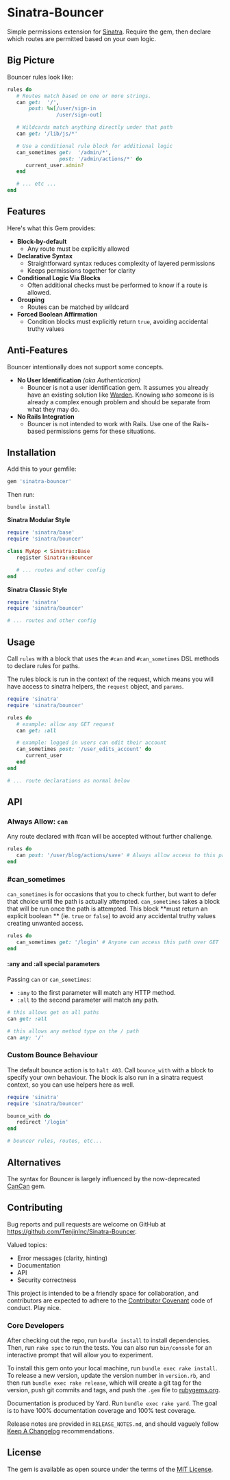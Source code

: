 # Sinatra-Bouncer

Simple permissions extension for [Sinatra](http://www.sinatrarb.com/). Require the gem, then declare which
routes are permitted based on your own logic.

## Big Picture

Bouncer rules look like:

```ruby
rules do
   # Routes match based on one or more strings. 
   can get:  '/',
       post: %w[/user/sign-in
                /user/sign-out]

   # Wildcards match anything directly under that path 
   can get: '/lib/js/*'

   # Use a conditional rule block for additional logic
   can_sometimes get:  '/admin/*',
                 post: '/admin/actions/*' do
      current_user.admin?
   end

   # ... etc ...
end

```

## Features

Here's what this Gem provides:

* **Block-by-default**
    * Any route must be explicitly allowed
* **Declarative Syntax**
    * Straightforward syntax reduces complexity of layered permissions
    * Keeps permissions together for clarity
* **Conditional Logic Via Blocks**
    * Often additional checks must be performed to know if a route is allowed.
* **Grouping**
    * Routes can be matched by wildcard
* **Forced Boolean Affirmation**
    * Condition blocks must explicitly return `true`, avoiding accidental truthy values

## Anti-Features

Bouncer intentionally does not support some concepts.

* **No User Identification** *(aka Authentication)*
    * Bouncer is not a user identification gem. It assumes you already have an existing solution
      like [Warden](https://github.com/wardencommunity/warden). Knowing *who* someone is is already a complex enough
      problem and should be separate from what they may do.
* **No Rails Integration**
    * Bouncer is not intended to work with Rails. Use one of the Rails-based permissions gems for these situations.

## Installation

Add this to your gemfile:

```ruby
gem 'sinatra-bouncer'
```

Then run:

```shell
bundle install
```

**Sinatra Modular Style**

```ruby
require 'sinatra/base'
require 'sinatra/bouncer'

class MyApp < Sinatra::Base
   register Sinatra::Bouncer

   # ... routes and other config
end
```

**Sinatra Classic Style**

```ruby
require 'sinatra'
require 'sinatra/bouncer'

# ... routes and other config
```

## Usage

Call `rules` with a block that uses the `#can` and `#can_sometimes` DSL methods to declare rules for paths.

The rules block is run in the context of the request, which means you will have access to sinatra helpers,
the `request` object, and `params`.

```ruby
require 'sinatra'
require 'sinatra/bouncer'

rules do
   # example: allow any GET request
   can get: :all

   # example: logged in users can edit their account
   can_sometimes post: '/user_edits_account' do
      current_user
   end
end

# ... route declarations as normal below
```

## API

### Always Allow: `can`

Any route declared with #can will be accepted without further challenge.

```ruby
rules do
   can post: '/user/blog/actions/save' # Always allow access to this path over GET
end
```

### #can_sometimes

`can_sometimes` is for occasions that you to check further, but want to defer that choice until the path is actually
attempted.
`can_sometimes` takes a block that will be run once the path is attempted. This block **must return an explicit boolean
**
(ie. `true` or `false`) to avoid any accidental truthy values creating unwanted access.

```ruby
rules do
   can_sometimes get: '/login' # Anyone can access this path over GET
end
```

#### :any and :all special parameters

Passing `can` or `can_sometimes`:

* `:any` to the first parameter will match any HTTP method.
* `:all` to the second parameter will match any path.

```ruby
# this allows get on all paths
can get: :all

# this allows any method type on the / path
can any: '/'
```

### Custom Bounce Behaviour

The default bounce action is to `halt 403`. Call `bounce_with` with a block to specify your own behaviour. The block is
also run in a sinatra request context, so you can use helpers here as well.

```ruby
require 'sinatra'
require 'sinatra/bouncer'

bounce_with do
   redirect '/login'
end

# bouncer rules, routes, etc...
```

## Alternatives

The syntax for Bouncer is largely influenced by the now-deprecated [CanCan](https://github.com/ryanb/cancan) gem.

## Contributing

Bug reports and pull requests are welcome on GitHub at https://github.com/TenjinInc/Sinatra-Bouncer.

Valued topics:

* Error messages (clarity, hinting)
* Documentation
* API
* Security correctness

This project is intended to be a friendly space for collaboration, and contributors are expected to adhere to the
[Contributor Covenant](https://www.contributor-covenant.org/) code of conduct. Play nice.

### Core Developers

After checking out the repo, run `bundle install` to install dependencies. Then, run `rake spec` to run the tests. You
can also run `bin/console` for an interactive prompt that will allow you to experiment.

To install this gem onto your local machine, run `bundle exec rake install`. To release a new version, update the
version number in `version.rb`, and then run `bundle exec rake release`, which will create a git tag for the version,
push git commits and tags, and push the `.gem` file to [rubygems.org](https://rubygems.org).

Documentation is produced by Yard. Run `bundle exec rake yard`. The goal is to have 100% documentation coverage and 100%
test coverage.

Release notes are provided in `RELEASE_NOTES.md`, and should vaguely
follow [Keep A Changelog](https://keepachangelog.com/en/1.0.0/) recommendations.

## License

The gem is available as open source under the terms of the [MIT License](https://opensource.org/license/mit/).
